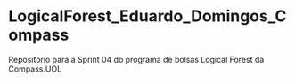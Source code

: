 # LogicalForest_Eduardo_Domingos_Compass
Repositório para a Sprint 04 do programa de bolsas Logical Forest da Compass.UOL
